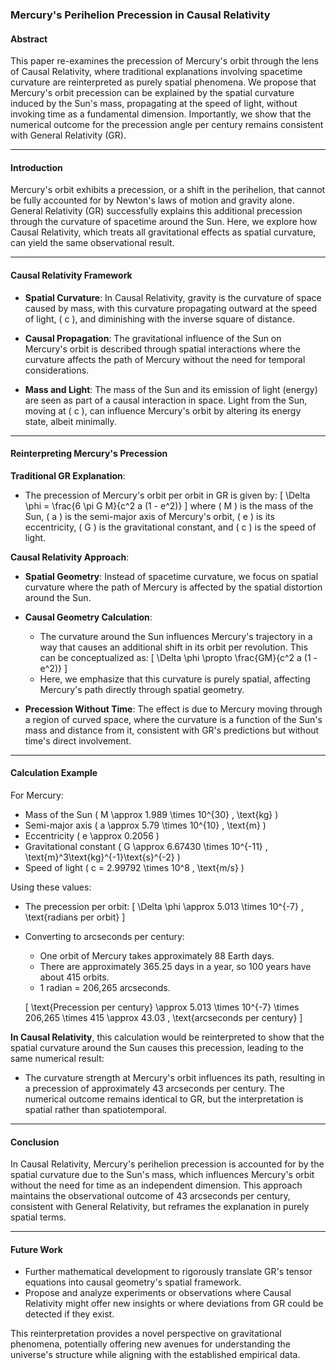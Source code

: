 ### Mercury's Perihelion Precession in Causal Relativity

#### **Abstract**

This paper re-examines the precession of Mercury's orbit through the lens of Causal Relativity, where traditional explanations involving spacetime curvature are reinterpreted as purely spatial phenomena. We propose that Mercury's orbit precession can be explained by the spatial curvature induced by the Sun's mass, propagating at the speed of light, without invoking time as a fundamental dimension. Importantly, we show that the numerical outcome for the precession angle per century remains consistent with General Relativity (GR).

---

#### **Introduction**

Mercury's orbit exhibits a precession, or a shift in the perihelion, that cannot be fully accounted for by Newton's laws of motion and gravity alone. General Relativity (GR) successfully explains this additional precession through the curvature of spacetime around the Sun. Here, we explore how Causal Relativity, which treats all gravitational effects as spatial curvature, can yield the same observational result.

---

#### **Causal Relativity Framework**

- **Spatial Curvature**: In Causal Relativity, gravity is the curvature of space caused by mass, with this curvature propagating outward at the speed of light, \( c \), and diminishing with the inverse square of distance.

- **Causal Propagation**: The gravitational influence of the Sun on Mercury's orbit is described through spatial interactions where the curvature affects the path of Mercury without the need for temporal considerations.

- **Mass and Light**: The mass of the Sun and its emission of light (energy) are seen as part of a causal interaction in space. Light from the Sun, moving at \( c \), can influence Mercury's orbit by altering its energy state, albeit minimally.

---

#### **Reinterpreting Mercury's Precession**

**Traditional GR Explanation**:

- The precession of Mercury's orbit per orbit in GR is given by:
  \[ 
  \Delta \phi = \frac{6 \pi G M}{c^2 a (1 - e^2)}
  \]
  where \( M \) is the mass of the Sun, \( a \) is the semi-major axis of Mercury's orbit, \( e \) is its eccentricity, \( G \) is the gravitational constant, and \( c \) is the speed of light.

**Causal Relativity Approach**:

- **Spatial Geometry**: Instead of spacetime curvature, we focus on spatial curvature where the path of Mercury is affected by the spatial distortion around the Sun.
  
- **Causal Geometry Calculation**: 
  - The curvature around the Sun influences Mercury's trajectory in a way that causes an additional shift in its orbit per revolution. This can be conceptualized as:
    \[ 
    \Delta \phi \propto \frac{GM}{c^2 a (1 - e^2)}
    \]
  - Here, we emphasize that this curvature is purely spatial, affecting Mercury's path directly through spatial geometry.

- **Precession Without Time**: The effect is due to Mercury moving through a region of curved space, where the curvature is a function of the Sun's mass and distance from it, consistent with GR's predictions but without time's direct involvement.

---

#### **Calculation Example**

For Mercury:

- Mass of the Sun \( M \approx 1.989 \times 10^{30} \, \text{kg} \)
- Semi-major axis \( a \approx 5.79 \times 10^{10} \, \text{m} \)
- Eccentricity \( e \approx 0.2056 \)
- Gravitational constant \( G \approx 6.67430 \times 10^{-11} \, \text{m}^3\text{kg}^{-1}\text{s}^{-2} \)
- Speed of light \( c = 2.99792 \times 10^8 \, \text{m/s} \)

Using these values:

- The precession per orbit:
  \[ 
  \Delta \phi \approx 5.013 \times 10^{-7} \, \text{radians per orbit}
  \]

- Converting to arcseconds per century:
  - One orbit of Mercury takes approximately 88 Earth days.
  - There are approximately 365.25 days in a year, so 100 years have about 415 orbits.
  - 1 radian = 206,265 arcseconds.

  \[ 
  \text{Precession per century} \approx 5.013 \times 10^{-7} \times 206,265 \times 415 \approx 43.03 \, \text{arcseconds per century}
  \]

**In Causal Relativity**, this calculation would be reinterpreted to show that the spatial curvature around the Sun causes this precession, leading to the same numerical result:

- The curvature strength at Mercury's orbit influences its path, resulting in a precession of approximately 43 arcseconds per century. The numerical outcome remains identical to GR, but the interpretation is spatial rather than spatiotemporal.

---

#### **Conclusion**

In Causal Relativity, Mercury's perihelion precession is accounted for by the spatial curvature due to the Sun's mass, which influences Mercury's orbit without the need for time as an independent dimension. This approach maintains the observational outcome of 43 arcseconds per century, consistent with General Relativity, but reframes the explanation in purely spatial terms.

---

#### **Future Work**

- Further mathematical development to rigorously translate GR's tensor equations into causal geometry's spatial framework.
- Propose and analyze experiments or observations where Causal Relativity might offer new insights or where deviations from GR could be detected if they exist.

This reinterpretation provides a novel perspective on gravitational phenomena, potentially offering new avenues for understanding the universe's structure while aligning with the established empirical data.

